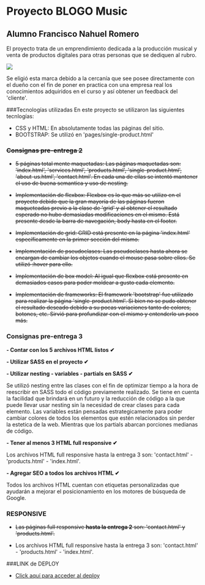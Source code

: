 # Proyecto BLOGO Music
## Alumno Francisco Nahuel Romero
El proyecto trata de un emprendimiento dedicada a la producción musical y venta de productos digitales para otras personas que se dediquen al rubro.

[![](https://i.imgur.com/KOxlpcz.png)](http://https://i.imgur.com/KOxlpcz.png)

Se eligió esta marca debido a la cercanía que see posee directamente con el dueño con el fin de poner en practica con una empresa real los conocimientos adquiridos en el curso y así obtener un feedback del 'cliente'.

###Tecnologías utilizadas
En este proyecto se utilizaron las siguientes tecnlogías:

- CSS y HTML: En absolutamente todas las páginas del sitio.
- BOOTSTRAP: Se utilizó en 'pages/single-product.html'

### ~~Consignas pre-entrega 2~~
- ~~5 páginas total mente maquetadas: Las páginas maquetadas son: 'index.html', 'services.html', 'products.html', 'single-product.html', 'about-us.html', 'contact.html'. En cada una de ellas se intentó mantener el uso de buena semantica y uso de nesting.~~

- ~~Implementación de flexbox: Flexbox es lo que más se utilizo en el proyecto debido que la gran mayoría de las páginas fueron maqueteadas previo a la clase de 'grid' y al obtener el resultado esperado no hubo demasiadas modificaciones en el mismo. Está presente desde la barra de navegación, body hasta en el footer.~~

- ~~Implementación de grid: GRID está presente en la página 'index.html' específicamente en la primer sección del mismo.~~

- ~~Implementación de pseudoclases: Las pseudoclases hasta ahora se encargan de cambiar los objetos cuando el mouse pasa sobre ellos. Se utilizó :hover para ello.~~

- ~~Implementación de box model: Al igual que flexbox está presente en demasiados casos para poder moldear a gusto cada elemento.~~

- ~~Implementación de frameworks: El framework 'bootstrap' fue utilizado para realizar la página 'single-product.html'. Si bien no se pudo obtener el resultado deseado debido a su pocas variaciones tanto de colores, botones, etc. Sirvió para profundizar con el mismo y entenderlo un poco más.~~

### Consignas pre-entrega 3
**- Contar con los 5 archivos HTML listos ✔**

**- Utilizar SASS en el proyecto ✔**

**- Utilizar nesting - variables - partials en SASS ✔**

  Se utilizó nesting entre las clases con el fin de optimizar tiempo a la hora de reescribir en SASS todo el código previamente realizado. Se tiene en cuenta la facilidad que brindará en un futuro y la reducción de código a la que puede llevar usar nesting sin la necesidad de crear clases para cada elemento.
  Las variables están pensadas estrategicamente para poder cambiar colores de todos los elementos que estén relacionados sin perder la estetica de la web. Mientras que los partials abarcan porciones medianas de código.

**- Tener al menos 3 HTML full responsive ✔**

  Los archivos HTML full responsive hasta la entrega 3 son: 'contact.html' - 'products.html' - 'index.html'.

**- Agregar SEO a todos los archivos HTML ✔**

  Todos los archivos HTML cuentan con etiquetas personalizadas que ayudarán a mejorar el posicionamiento en los motores de búsqueda de Google.


### RESPONSIVE
- ~~Las páginas full responsive **hasta la entrega 2** son: 'contact.html' y 'products.html'.~~

- Los archivos HTML full responsive hasta la entrega 3 son: 'contact.html' - 'products.html' - 'index.html'.

###LINK de DEPLOY
- [Click aquí para acceder al deploy](http://http://https://franromero0.github.io/proyecto-desarrollow-web-sass/  "Click aquí para acceder al deploy")
